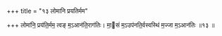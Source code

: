 +++
title = "१३ लोमानि प्रयतिर्मम"

+++
लोमा॑नि॒ प्रय॑ति॒र्मम॒ त्वङ् म॒ऽआन॑ति॒राग॑तिः। मा॒सं म॒ऽउप॑नति॒र्वस्वस्थि॑ म॒ज्जा म॒ऽआन॑तिः ॥१३ ॥